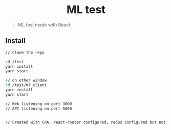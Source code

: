 <big><h1 align="center">ML test</h1></big>

> ML test made with React

## Install

```sh
// Clone the repo

cd /test
yarn install
yarn start

// on other window
cd /test/ml_client
yarn install
yarn start

// Web listening on port 3000
// API listening on port 5000


// Created with CRA, react-router configured, redux configured but not used (wasn't necessary)
```
